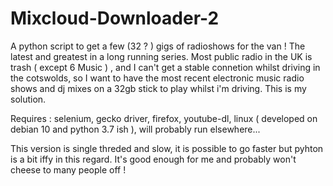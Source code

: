 # Mixcloud-Downloader-2
A python script to get a few (32 ? ) gigs of radioshows for the van !
The latest and greatest in a long running series.
Most public radio in the UK is trash ( except 6 Music ) , and I can't get a stable connetion whilst driving in the cotswolds, so I want to have the most recent electronic music radio shows and dj mixes on a 32gb stick to play whilst i'm driving.
This is my solution.

Requires : selenium, gecko driver, firefox, youtube-dl, linux ( developed on debian 10 and python 3.7 ish ), will probably run elsewhere...

This version is single threded and slow, it is possible to go faster but pyhton is a bit iffy in this regard.
It's good enough for me and probably won't cheese to many people off !

